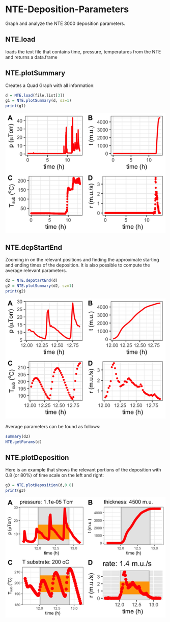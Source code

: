 # NTE-Deposition-Parameters

Graph and analyze the NTE 3000 deposition parameters.

## NTE.load

loads the text file that contains time, pressure, temperatures from the NTE and returns a data.frame

## NTE.plotSummary

Creates a Quad Graph with all information:

```R
d = NTE.load(file.list[3])
g1 = NTE.plotSummary(d, sz=1)
print(g1)
```

![quad graph](images/plotSummary.png)



## NTE.depStartEnd

Zooming in on the relevant positions and finding the approximate starting and ending times of the deposition. It is also possible to compute the average relevant parameters.

```R
d2 = NTE.depStartEnd(d)
g2 = NTE.plotSummary(d2, sz=1)
print(g2)
```

![quad graph](images/plotDeposition.png)

Average parameters can be found as follows:

```R
summary(d2)
NTE.getParams(d)
```


## NTE.plotDeposition

Here is an example that shows the relevant portions of the deposition with 0.8 (or 80%) of time scale on the left and right:

```R
g3 = NTE.plotDeposition(d,0.8)
print(g3)
```
![quad graph](images/plotDepositionColor.png)

